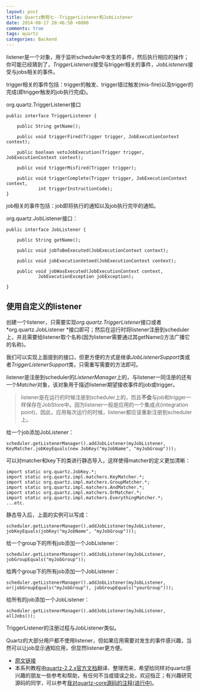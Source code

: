 ```yaml
---
layout: post
title: Quartz教程七--TriggerListener和JobListener
date: 2014-08-17 20:46:50 +0800
comments: true
tags: quartz
categories: Backend
---
```


listener是一个对象，用于监听scheduler中发生的事件，然后执行相应的操作；你可能已经猜到了，*TriggerListeners*接受与trigger相关的事件，*JobListeners*接受与jobs相关的事件。

trigger相关的事件包括：trigger的触发、trigger错过触发(mis-fire)以及trigger的完成(即trigger触发的job执行完成)。

<!-- more -->

org.quartz.TriggerListener接口

	public interface TriggerListener {

		public String getName();

		public void triggerFired(Trigger trigger, JobExecutionContext context);

		public boolean vetoJobExecution(Trigger trigger, JobExecutionContext context);

		public void triggerMisfired(Trigger trigger);

		public void triggerComplete(Trigger trigger, JobExecutionContext context,
				int triggerInstructionCode);
	}

job相关的事件包括：job即将执行的通知以及job执行完毕的通知。

org.quartz.JobListener接口：

	public interface JobListener {

		public String getName();

		public void jobToBeExecuted(JobExecutionContext context);

		public void jobExecutionVetoed(JobExecutionContext context);

		public void jobWasExecuted(JobExecutionContext context,
				JobExecutionException jobException);

	}

## 使用自定义的listener

创建一个listener，只需要实现*org.quartz.TriggerListener*接口或者*org.quartz.JobListener *接口即可；然后在运行时将listener注册到scheduler上，并且需要给listener取个名称(因为listener需要通过其getName()方法广播它的名称)。

我们可以实现上面提到的接口，但更方便的方式是继承*JobListenerSupport*类或者*TriggerListenerSupport*类，只需重写需要的方法即可。

listener是注册到scheduler的*ListenerManager*上的，与listener一同注册的还有一个*Matcher*对象，该对象用于描述listener期望接收事件的job或trigger。

> listener是在运行的时候注册到scheduler上的，而且**不会**与job和trigger一样保存在JobStore中。因为listener一般是应用的一个集成点(integration point)，因此，应用每次运行的时候，listener都应该重新注册到scheduler上。

给一个job添加JobListener：

	scheduler.getListenerManager().addJobListener(myJobListener, KeyMatcher.jobKeyEquals(new JobKey("myJobName", "myJobGroup")));

可以对matcher和key下的类进行静态导入，这样使得matcher的定义更加清晰：

	import static org.quartz.JobKey.*;
	import static org.quartz.impl.matchers.KeyMatcher.*;
	import static org.quartz.impl.matchers.GroupMatcher.*;
	import static org.quartz.impl.matchers.AndMatcher.*;
	import static org.quartz.impl.matchers.OrMatcher.*;
	import static org.quartz.impl.matchers.EverythingMatcher.*;
	...etc.

静态导入后，上面的实例可以写成：

	scheduler.getListenerManager().addJobListener(myJobListener, jobKeyEquals(jobKey("myJobName", "myJobGroup")));

给一个group下的所有job添加一个JobListener：

	scheduler.getListenerManager().addJobListener(myJobListener, jobGroupEquals("myJobGroup"));

给两个group下的所有job添加一个JobListener：

	scheduler.getListenerManager().addJobListener(myJobListener, or(jobGroupEquals("myJobGroup"), jobGroupEquals("yourGroup")));

给所有的job添加一个JobListener：

	scheduler.getListenerManager().addJobListener(myJobListener, allJobs());

TriggerListener的注册过程与JobListener类似。

Quartz的大部分用户都不使用listener，但如果应用需要对发生的事件感兴趣，当然可以让job显示通知应用，但显然listener更方便。

- [原文链接](http://quartz-scheduler.org/documentation/quartz-2.2.x/tutorials/tutorial-lesson-07)
- 本系列教程由[quartz-2.2.x官方文档](http://quartz-scheduler.org/documentation/quartz-2.2.x/tutorials)翻译、整理而来，希望给同样对quartz感兴趣的朋友一些参考和帮助，有任何不当或错误之处，欢迎指正；有兴趣研究源码的同学，可以参考[我对quartz-core源码的注释(进行中)](https://github.com/nkcoder/quartz-explained)。
